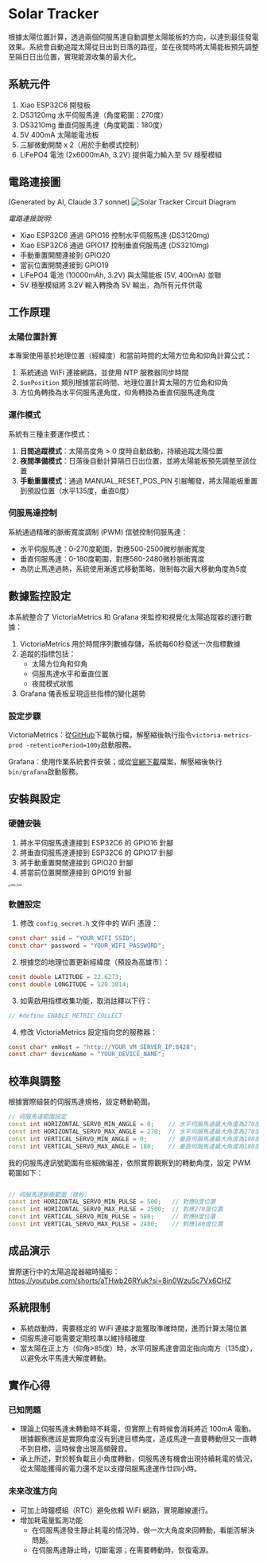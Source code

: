 # Solar Tracker

根據太陽位置計算，透過兩個伺服馬達自動調整太陽能板的方向，以達到最佳發電效果。系統會自動追蹤太陽從日出到日落的路徑，並在夜間時將太陽能板預先調整至隔日日出位置，實現能源收集的最大化。

## 系統元件

1. Xiao ESP32C6 開發板
2. DS3120mg 水平伺服馬達（角度範圍：270度）
3. DS3210mg 垂直伺服馬達（角度範圍：180度）
4. 5V 400mA 太陽能電池板
5. 三腳微動開關 x 2（用於手動模式控制）
6. LiFePO4 電池 (2x6000mAh, 3.2V) 提供電力輸入至 5V 穩壓模組

## 電路連接圖

(Generated by AI, Claude 3.7 sonnet)
![Solar Tracker Circuit Diagram](./Solar_Tracker_Circuit.svg)

*電路連接說明:*

- Xiao ESP32C6 通過 GPIO16 控制水平伺服馬達 (DS3120mg)
- Xiao ESP32C6 通過 GPIO17 控制垂直伺服馬達 (DS3210mg)
- 手動重置開關連接到 GPIO20
- 當前位置開關連接到 GPIO19
- LiFePO4 電池 (10000mAh, 3.2V) 與太陽能板 (5V, 400mA) 並聯
- 5V 穩壓模組將 3.2V 輸入轉換為 5V 輸出，為所有元件供電

## 工作原理

### 太陽位置計算

本專案使用基於地理位置（經緯度）和當前時間的太陽方位角和仰角計算公式：

1. 系統通過 WiFi 連接網路，並使用 NTP 服務器同步時間
2. `SunPosition` 類別根據當前時間、地理位置計算太陽的方位角和仰角
3. 方位角轉換為水平伺服馬達角度，仰角轉換為垂直伺服馬達角度

### 運作模式

系統有三種主要運作模式：

1. **日間追蹤模式**：太陽高度角 > 0 度時自動啟動，持續追蹤太陽位置
2. **夜間準備模式**：日落後自動計算隔日日出位置，並將太陽能板預先調整至該位置
3. **手動重置模式**：通過 MANUAL_RESET_POS_PIN 引腳觸發，將太陽能板重置到預設位置（水平135度，垂直0度）

### 伺服馬達控制

系統通過精確的脈衝寬度調制 (PWM) 信號控制伺服馬達：

- 水平伺服馬達：0-270度範圍，對應500-2500微秒脈衝寬度
- 垂直伺服馬達：0-180度範圍，對應580-2480微秒脈衝寬度
- 為防止馬達過熱，系統使用漸進式移動策略，限制每次最大移動角度為5度

## 數據監控設定

本系統整合了 VictoriaMetrics 和 Grafana 來監控和視覺化太陽追蹤器的運行數據：

1. VictoriaMetrics 用於時間序列數據存儲，系統每60秒發送一次指標數據
2. 追蹤的指標包括：
   - 太陽方位角和仰角
   - 伺服馬達水平和垂直位置
   - 夜間模式狀態
3. Grafana 儀表板呈現這些指標的變化趨勢

### 設定步驟

VictoriaMetrics：從[GitHub](https://github.com/VictoriaMetrics/VictoriaMetrics/releases)下載執行檔，解壓縮後執行指令`victoria-metrics-prod -retentionPeriod=100y`啟動服務。

Grafana：使用作業系統套件安裝；或從[官網下載](https://grafana.com/grafana/download)檔案，解壓縮後執行`bin/grafana`啟動服務。

## 安裝與設定

### 硬體安裝

1. 將水平伺服馬達連接到 ESP32C6 的 GPIO16 針腳
2. 將垂直伺服馬達連接到 ESP32C6 的 GPIO17 針腳
3. 將手動重置開關連接到 GPIO20 針腳
4. 將當前位置開關連接到 GPIO19 針腳

<img src="IMG_3586.jpeg" alt="IMG_3586" style="zoom: 33%;" />

### 軟體設定

1. 修改 `config_secret.h` 文件中的 WiFi 憑證：
```c
const char* ssid = "YOUR_WIFI_SSID";
const char* password = "YOUR_WIFI_PASSWORD";
```

2. 根據您的地理位置更新經緯度（預設為高雄市）：
```c
const double LATITUDE = 22.6273;
const double LONGITUDE = 120.3014;
```

3. 如需啟用指標收集功能，取消註釋以下行：
```c
// #define ENABLE_METRIC_COLLECT
```

4. 修改 VictoriaMetrics 設定指向您的服務器：
```c
const char* vmHost = "http://YOUR_VM_SERVER_IP:8428";
const char* deviceName = "YOUR_DEVICE_NAME";
```

## 校準與調整

根據實際組裝的伺服馬達規格，設定轉動範圍。

```c++
// 伺服馬達範圍設定
const int HORIZONTAL_SERVO_MIN_ANGLE = 0;    // 水平伺服馬達最大角度為270度
const int HORIZONTAL_SERVO_MAX_ANGLE = 270;  // 水平伺服馬達最大角度為270度
const int VERTICAL_SERVO_MIN_ANGLE = 0;      // 垂直伺服馬達最大角度為180度
const int VERTICAL_SERVO_MAX_ANGLE = 180;    // 垂直伺服馬達最大角度為180度

```

我的伺服馬達訊號範圍有些細微偏差，依照實際觀察到的轉動角度，設定 PWM 範圍如下：

```c++

// 伺服馬達脈衝範圍（微秒）
const int HORIZONTAL_SERVO_MIN_PULSE = 500;   // 對應0度位置
const int HORIZONTAL_SERVO_MAX_PULSE = 2500;  // 對應270度位置
const int VERTICAL_SERVO_MIN_PULSE = 580;     // 對應0度位置
const int VERTICAL_SERVO_MAX_PULSE = 2480;    // 對應180度位置
```

## 成品演示

實際運行中的太陽追蹤器縮時攝影：https://youtube.com/shorts/aTHwb26RYuk?si=8in0Wzu5c7Vx6CHZ

## 系統限制

- 系統啟動時，需要穩定的 WiFi 連接才能獲取準確時間，進而計算太陽位置
- 伺服馬達可能需要定期校準以維持精確度
- 當太陽在正上方（仰角>85度）時，水平伺服馬達會固定指向南方（135度），以避免水平馬達大解度轉動。

## 實作心得

### 已知問題

- 理論上伺服馬達未轉動時不耗電，但實際上有時候會消耗將近 100mA 電動。根據觀察應該是實際角度沒有到達目標角度，造成馬達一直要轉動但又一直轉不到目標，這時候會出現高頻聲音。
- 承上所述，對於輕負載且小角度轉動，伺服馬達有機會出現持續耗電的情況，從太陽能獲得的電力還不足以支撐伺服馬達運作廿四小時。

### 未來改進方向

- 可加上時鐘模組（RTC）避免依賴 WiFi 網路，實現離線運行。
- 增加耗電量監測功能
  - 在伺服馬達發生靜止耗電的情況時，做一次大角度來回轉動，看能否解決問題。
  - 在伺服馬達靜止時，切斷電源；在需要轉動時，恢復電源。

